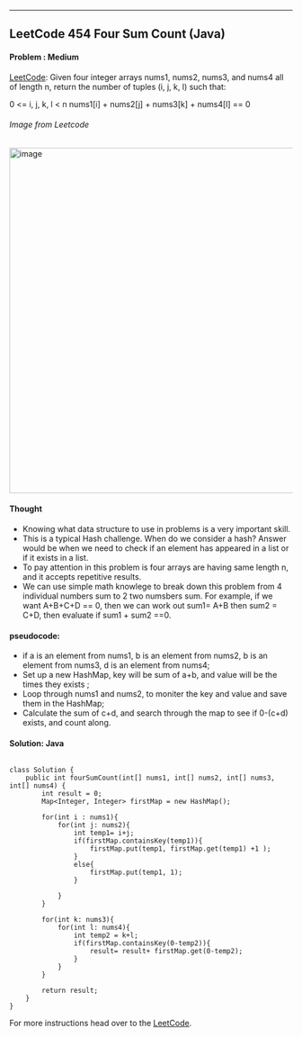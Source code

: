 
---
LeetCode 454 Four Sum Count (Java)
---

#### Problem : Medium

[LeetCode](https://leetcode.com/problems/4sum-ii/):
Given four integer arrays nums1, nums2, nums3, and nums4 all of length n, return the number of tuples (i, j, k, l) such that:

0 <= i, j, k, l < n
nums1[i] + nums2[j] + nums3[k] + nums4[l] == 0


###### Image from Leetcode
<img width="614" alt="image" src="https://user-images.githubusercontent.com/92517160/192650829-8493d145-f041-4c45-85d3-e6e6c6b382e9.png">



#### Thought

- Knowing what data structure to use in problems is a very important skill.
- This is a typical Hash challenge. When do we consider a hash? Answer would be when we need to check if an element has appeared in a list or if it exists in a list. 
- To pay attention in this problem is four arrays are having same length n, and it accepts repetitive results. 
- We can use simple math knowlege to break down this problem from 4 individual numbers sum to 2 two numsbers sum. For example, if we want A+B+C+D == 0, then we can work out sum1= A+B then sum2 = C+D, then evaluate if sum1 + sum2 ==0.


#### pseudocode:
- if a is an element from nums1, b is an element from nums2, b is an element from nums3, d is an element from nums4;
- Set up a new HashMap, key will be sum of a+b, and value will be the times they exists ;
- Loop through nums1 and nums2, to moniter the key and value and save them in the HashMap;
- Calculate the sum of c+d, and search through the map to see if 0-(c+d) exists, and count along.



#### Solution: Java

```

class Solution {
    public int fourSumCount(int[] nums1, int[] nums2, int[] nums3, int[] nums4) {
        int result = 0;
        Map<Integer, Integer> firstMap = new HashMap();

        for(int i : nums1){
            for(int j: nums2){
                int temp1= i+j;
                if(firstMap.containsKey(temp1)){
                    firstMap.put(temp1, firstMap.get(temp1) +1 );
                }
                else{
                    firstMap.put(temp1, 1);
                }

            }
        }

        for(int k: nums3){
            for(int l: nums4){
                int temp2 = k+l;
                if(firstMap.containsKey(0-temp2)){
                    result= result+ firstMap.get(0-temp2);
                }
            }
        }

        return result;
    }
}
```



For more instructions head over to the [LeetCode](https://leetcode.com/).





